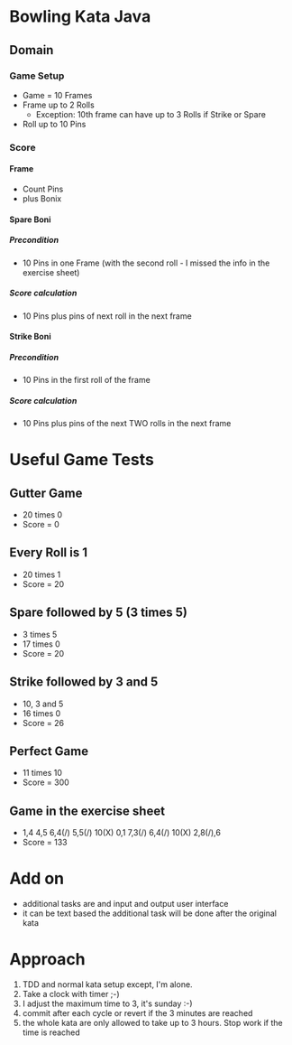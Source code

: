 # Bowling Kata Java
## Domain
### Game Setup
* Game = 10 Frames
* Frame up to 2 Rolls
  * Exception: 10th frame can have up to 3 Rolls if Strike or Spare
* Roll up to 10 Pins

### Score
#### Frame
* Count Pins
* plus Bonix

#### Spare Boni
##### Precondition
* 10 Pins in one Frame (with the second roll - I missed the info in the exercise sheet)
##### Score calculation
* 10 Pins plus pins of next roll in the next frame

#### Strike Boni
##### Precondition
* 10 Pins in the first roll of the frame
##### Score calculation
* 10 Pins plus pins of the next TWO rolls in the next frame

# Useful Game Tests
## Gutter Game
* 20 times 0
* Score = 0

## Every Roll is 1
* 20 times 1
* Score = 20

## Spare followed by 5 (3 times 5)
* 3 times 5
* 17 times 0
* Score = 20

## Strike followed by 3 and 5
* 10, 3 and 5
* 16 times 0
* Score = 26

## Perfect Game
* 11 times 10
* Score = 300

## Game in the exercise sheet
* 1,4  4,5  6,4(/)  5,5(/)  10(X)  0,1  7,3(/)  6,4(/)  10(X)  2,8(/),6
* Score = 133


# Add on
* additional tasks are and input and output user interface
* it can be text based
the additional task will be done after the original kata


# Approach
1. TDD and normal kata setup except, I'm alone.
2. Take a clock with timer ;-)
3. I adjust the maximum time to 3, it's sunday :-)
4. commit after each cycle or revert if the 3 minutes are reached
5. the whole kata are only allowed to take up to 3 hours. Stop work if the time is reached